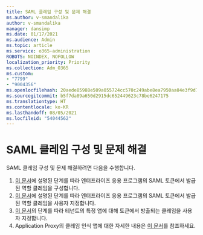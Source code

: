 ```yaml
---
title: SAML 클레임 구성 및 문제 해결
ms.author: v-smandalika
author: v-smandalika
manager: dansimp
ms.date: 01/17/2021
ms.audience: Admin
ms.topic: article
ms.service: o365-administration
ROBOTS: NOINDEX, NOFOLLOW
localization_priority: Priority
ms.collection: Adm_O365
ms.custom:
- "7799"
- "9004356"
ms.openlocfilehash: 20aede85988e509a055724cc570c249abe8ea7950aa04e3f9d728d0b4abf885c
ms.sourcegitcommit: b5f7da89a650d2915dc652449623c78be6247175
ms.translationtype: HT
ms.contentlocale: ko-KR
ms.lasthandoff: 08/05/2021
ms.locfileid: "54044562"
---
```

# <a name="configure-and-troubleshoot-saml-claims"></a>SAML 클레임 구성 및 문제 해결

SAML 클레임 구성 및 문제 해결하려면 다음을 수행합니다.

1. [이 문서](https://docs.microsoft.com/azure/active-directory/develop/active-directory-enterprise-app-role-management)에 설명된 단계를 따라 엔터프라이즈 응용 프로그램의 SAML 토큰에서 발급된 역할 클레임을 구성합니다.
2. [이 문서](https://docs.microsoft.com/azure/active-directory/develop/active-directory-saml-claims-customization)에 설명된 단계를 따라 엔터프라이즈 응용 프로그램의 SAML 토큰에서 발급된 역할 클레임을 사용자 지정합니다.
3. [이 문서](https://docs.microsoft.com/azure/active-directory/develop/active-directory-claims-mapping)의 단계를 따라 테넌트의 특정 앱에 대해 토큰에서 방출되는 클레임을 사용자 지정합니다.
4. Application Proxy의 클레임 인식 앱에 대한 자세한 내용은 [이 문서](https://docs.microsoft.com/azure/active-directory/manage-apps/application-proxy-configure-for-claims-aware-applications)를 참조하세요.